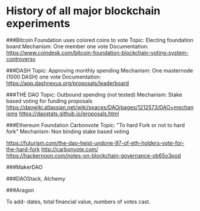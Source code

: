History of all major blockchain experiments 
==


###Bitcoin Foundation uses colored coins to vote
Topic: Electing foundation board
Mechanism: One member one vote
Documentation: 
https://www.coindesk.com/bitcoin-foundation-blockchain-voting-system-controversy

###DASH
Topic: Approving monthly spending
Mechanism: One masternode (1000 DASH) one vote
Documentation: 
https://app.dashnexus.org/proposals/leaderboard


###THE DAO
Topic: Outbound spending (not tested)
Mechanism: Stake based voting for funding proposals
https://daowiki.atlassian.net/wiki/spaces/DAO/pages/1212573/DAO+mechanisms
https://daostats.github.io/proposals.html


###Ethereum Foundation Carbonvote
Topic: "To hard Fork or not to hard fork"
Mechanism: Non binding stake based voting 

https://futurism.com/the-dao-heist-undone-97-of-eth-holders-vote-for-the-hard-fork
http://carbonvote.com/  
https://hackernoon.com/notes-on-blockchain-governance-ob65o3pod

###MakerDAO


###DAOStack, Alchemy


###Aragon


To add- dates, total financial value, numbers of votes cast.

